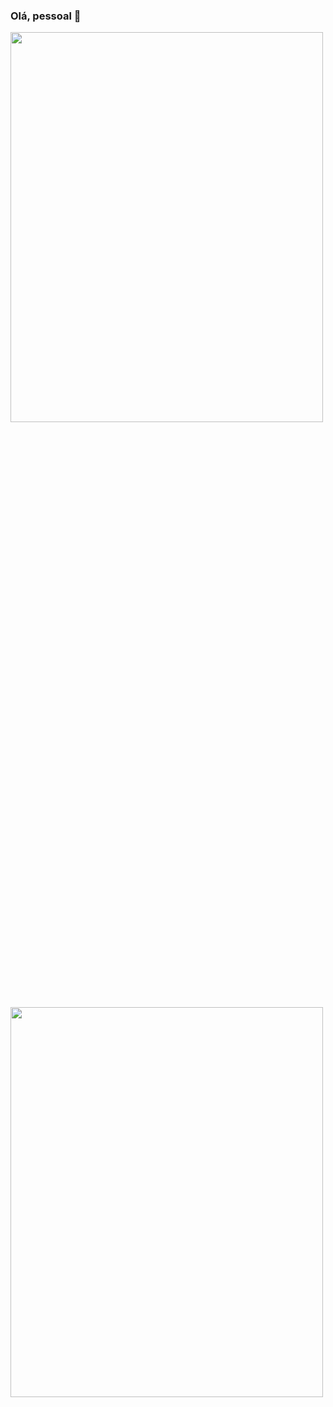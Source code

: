 ### Olá, pessoal 👋

<a href="https://github.com/anuraghazra/github-readme-stats">
  <img align="center" height=40% width=500 src="https://github-readme-stats.vercel.app/api?username=evertonpsantos&show_icons=true&theme=vision-friendly-dark" />
</a>
<a href="https://github.com/anuraghazra/convoychat">
  <img align="center" height=40% width=500 src="https://github-readme-stats.vercel.app/api/top-langs/?username=evertonpsantos&layout=compact&theme=vision-friendly-dark" />
</a>
